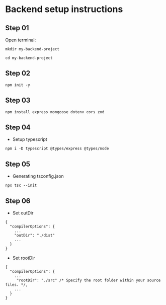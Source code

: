 # Backend setup instructions


## Step 01
Open terminal:
```
mkdir my-backend-project
```
```
cd my-backend-project
```

## Step 02
```
npm init -y
```

## Step 03
```
npm install express mongoose dotenv cors zod
```

## Step 04
* Setup typescript
```
npm i -D typescript @types/express @types/node
```

## Step 05
* Generating tsconfig.json
```
npx tsc --init
```

## Step 06
* Set outDir 
```
{
  "compilerOptions": {
    ...
    "outDir": "./dist"
    ...
  }
}
```
* Set rootDir 
```
{
  "compilerOptions": {
    ...
     "rootDir": "./src" /* Specify the root folder within your source files. */,
    ...
  }
}
```